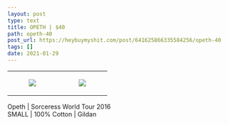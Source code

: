 ```yaml
---
layout: post
type: text
title: OPETH | $40
path: opeth-40
post_url: https://heybuymyshit.com/post/641625866335584256/opeth-40
tags: []
date: 2021-01-29
---
```




<table style="width:100%;"><tr><td style="vertical-align:top;">
      <figure class="tmblr-full" data-orig-height="2048" data-orig-width="1365" data-orig-src="https://concertshirts.netlify.app/shirts/0494/0494-01.jpg"><img src="https://64.media.tumblr.com/a5c573acc6628e79a2d943cad4f1c71b/f4b7c786e0aae02d-78/s540x810/812de1b789f3aeebbaaecb15ed01c3da9a77a6ca.jpg" data-orig-height="2048" data-orig-width="1365" data-orig-src="https://concertshirts.netlify.app/shirts/0494/0494-01.jpg"/></figure></td>
    <td style="vertical-align:top;">
      <figure class="tmblr-full" data-orig-height="2048" data-orig-width="1365" data-orig-src="https://concertshirts.netlify.app/shirts/0494/0494-02.jpg"><img src="https://64.media.tumblr.com/1f51389deeecc09d43cf295dab234ad8/f4b7c786e0aae02d-e8/s540x810/4285589ba79bf67b07e5e2f0d799c02907b729de.jpg" data-orig-height="2048" data-orig-width="1365" data-orig-src="https://concertshirts.netlify.app/shirts/0494/0494-02.jpg"/></figure></td>
  </tr></table><p>
  Opeth | Sorceress World Tour 2016<br/>SMALL | 100% Cotton | Gildan
</p>
